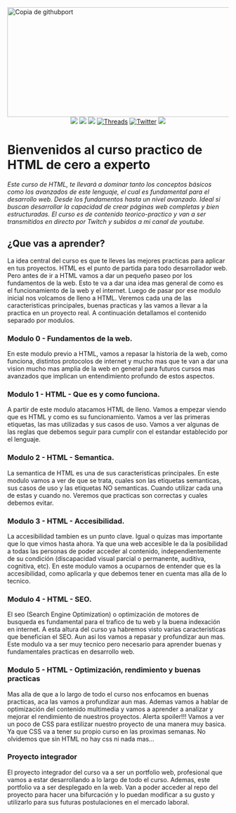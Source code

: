 <img width="1280" height="250" alt="Copia de githubport" src="https://github.com/user-attachments/assets/151bd66a-595e-4781-873c-6af25dac699e" />
<div align="center">
  <a href="https://www.instagram.com/jona.dev_ok/" target="_blank"><img src="https://img.shields.io/badge/-Instagram-000?style=for-the-badge&logo=instagram&logoColor=white"/></a> 
  <a href="https://www.youtube.com/@jona.dev_ok" target="_blank"><img src="https://img.shields.io/badge/-youtube-000?style=for-the-badge&logo=youtube&logoColor=white" /></a> 
  <a href="https://www.tiktok.com/@jonadev1990" target="_blank"><img src="https://img.shields.io/badge/TikTok-000?style=for-the-badge&logo=tiktok&logoColor=white" ></a>
  <a href="https://www.threads.net/@jona.dev_ok" target="_blank"><img alt="Threads" src="https://img.shields.io/badge/threads-000?&style=for-the-badge&logo=threads&logoColor=white" /></a>  
  <a href="https://x.com/jonadev_ok" target="_blank"><img alt="Twitter" src="https://img.shields.io/badge/twitter-000?&style=for-the-badge&logo=x&logoColor=white" /></a>  
  <a href="https://www.linkedin.com/in/jonatan-villalva-fullstack-developer" target="_blank"><img src="https://img.shields.io/badge/linkedin-000?style=for-the-badge&logo=linkedin&logoColor=white" ></a>
</div>

<h1>Bienvenidos al curso practico de HTML de cero a experto</h1>
    
<p><em>Este curso de HTML, te llevará a dominar tanto los conceptos básicos como los avanzados de este lenguaje, el cual es fundamental para el desarrollo web. Desde los fundamentos hasta un nivel avanzado. Ideal si buscan desarrollar la capacidad de crear páginas web completas y bien estructuradas. El curso es de contenido teorico-practico y van a ser transmitidos en directo por Twitch y subidos a mi canal de youtube.</em></p>

<h2>¿Que vas a aprender?</h2>

<p>
  La idea central del curso es que te lleves las mejores practicas para aplicar en tus proyectos. HTML es el punto de partida para todo desarrollador web. Pero antes 
  de ir a HTML vamos a dar un pequeño paseo por los fundamentos de la web. Esto te va a dar una idea mas general de como es el funcionamiento de la web y el internet. 
  Luego de pasar por ese modulo inicial nos volcamos de lleno a HTML. Veremos cada una de las caracteristicas principales, buenas practicas y las vamos a llevar a la practica 
  en un proyecto real. A continuación detallamos el contenido separado por modulos.
</p>

<h3>Modulo 0 - Fundamentos de la web.</h3>
<p>
  En este modulo previo a HTML, vamos a repasar la historia de la web, como funciona, distintos protocolos de internet y mucho mas que te van a dar una vision mucho mas amplia 
  de la web en general para futuros cursos mas avanzados que implican un entendimiento profundo de estos aspectos.
</p>
<h3>Modulo 1 - HTML - Que es y como funciona.</h3>
<p>
  A partir de este modulo atacamos HTML de lleno. Vamos a empezar viendo que es HTML y como es su funcionamiento. Vamos a ver las primeras etiquetas, las mas utilizadas y 
  sus casos de uso. Vamos a ver algunas de las reglas que debemos seguir para cumplir con el estandar establecido por el lenguaje. 
</p>

<h3>Modulo 2 - HTML - Semantica.</h3>
<p>
  La semantica de HTML es una de sus caracteristicas principales. En este modulo vamos a ver de que se trata, cuales son las etiquetas semanticas, sus casos de uso y 
  las etiquetas NO semanticas. Cuando utilizar cada una de estas y cuando no. Veremos que practicas son correctas y cuales debemos evitar.
</p>

<h3>Modulo 3 - HTML - Accesibilidad.</h3>
<p>
  La accesibilidad tambien es un punto clave. Igual o quizas mas importante que lo que vimos hasta ahora. Ya que una web accesible le da la posibilidad a todas las 
  personas de poder acceder al contenido, independientemente de su condición (discapacidad visual parcial o permanente, auditiva, cognitiva, etc). En este modulo vamos a 
  ocuparnos de entender que es la accesibilidad, como aplicarla y que debemos tener en cuenta mas alla de lo tecnico.
</p>

<h3>Modulo 4 - HTML - SEO.</h3>
<p>
  El seo (Search Engine Optimization) o optimización de motores de busqueda es fundamental para el trafico de tu web y la buena indexación en internet. A esta altura del curso ya 
  habremos visto varias caracteristicas que benefician el SEO. Aun asi los vamos a repasar y profundizar aun mas. Este modulo va a ser muy tecnico pero necesario para aprender 
  buenas y fundamentales practicas en desarrollo web.
</p>

<h3>Modulo 5 - HTML - Optimización, rendimiento y buenas practicas</h3>
<p>
  Mas alla de que a lo largo de todo el curso nos enfocamos en buenas practicas, aca las vamos a profundizar aun mas. Ademas vamos a hablar de optimización del contenido multimedia y 
  vamos a aprender a analizar y mejorar el rendimiento de nuestros proyectos. Alerta spoiler!!! Vamos a ver un poco de CSS para estilizar nuestro proyecto de una manera muy basica. 
  Ya que CSS va a tener su propio curso en las proximas semanas. No olvidemos que sin HTML no hay css ni nada mas...
</p>

<h3>Proyecto integrador</h3>
<p>
  El proyecto integrador del curso va a ser un portfolio web, profesional que vamos a estar desarrollando a lo largo de todo el curso. Ademas, este portfolio va a ser desplegado en 
  la web. Van a poder acceder al repo del proyecto para hacer una bifurcación y lo puedan modificar a su gusto y utilizarlo para sus futuras postulaciones en el mercado laboral.
</p>
